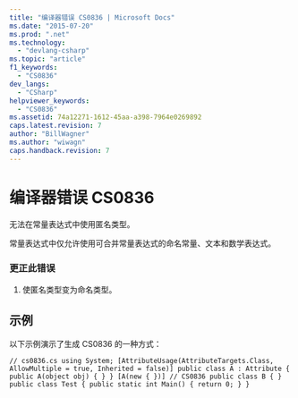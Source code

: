 ```yaml
---
title: "编译器错误 CS0836 | Microsoft Docs"
ms.date: "2015-07-20"
ms.prod: ".net"
ms.technology: 
  - "devlang-csharp"
ms.topic: "article"
f1_keywords: 
  - "CS0836"
dev_langs: 
  - "CSharp"
helpviewer_keywords: 
  - "CS0836"
ms.assetid: 74a12271-1612-45aa-a398-7964e0269892
caps.latest.revision: 7
author: "BillWagner"
ms.author: "wiwagn"
caps.handback.revision: 7
---
```

# 编译器错误 CS0836
无法在常量表达式中使用匿名类型。  
  
 常量表达式中仅允许使用可合并常量表达式的命名常量、文本和数学表达式。  
  
### 更正此错误  
  
1.  使匿名类型变为命名类型。  
  
## 示例  
 以下示例演示了生成 CS0836 的一种方式：  
  
```  
// cs0836.cs using System; [AttributeUsage(AttributeTargets.Class, AllowMultiple = true, Inherited = false)] public class A : Attribute { public A(object obj) { } } [A(new { })] // CS0836 public class B { } public class Test { public static int Main() { return 0; } }  
```